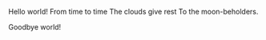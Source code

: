 Hello world!
From time to time
The clouds give rest
To the moon-beholders.












Goodbye world!
